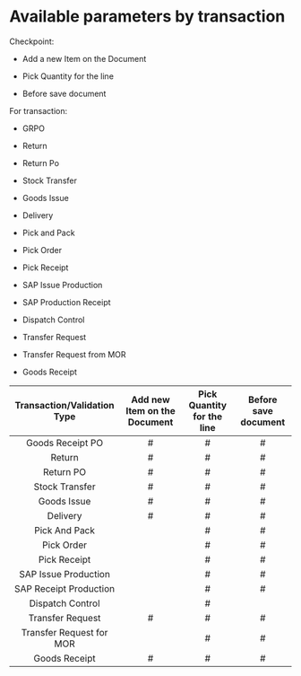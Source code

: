 # Available parameters by transaction

Checkpoint:

- Add a new Item on the Document

- Pick Quantity for the line

- Before save document

For transaction:

- GRPO

- Return

- Return Po

- Stock Transfer

- Goods Issue

- Delivery

- Pick and Pack

- Pick Order

- Pick Receipt

- SAP Issue Production

- SAP Production Receipt

- Dispatch Control

- Transfer Request

- Transfer Request from MOR

- Goods Receipt

| Transaction/Validation Type | Add new Item on the Document | Pick Quantity for the line | Before save document |
|:---------------------------:|:----------------------------:|:--------------------------:|:--------------------:|
| Goods Receipt PO            |               #              |              #             |           #          |
| Return                      |               #              |              #             |           #          |
| Return PO                   |               #              |              #             |           #          |
| Stock Transfer              |               #              |              #             |           #          |
| Goods Issue                 |               #              |              #             |           #          |
| Delivery                    |               #              |              #             |           #          |
| Pick And Pack               |                              |              #             |           #          |
| Pick Order                  |                              |              #             |           #          |
| Pick Receipt                |                              |              #             |           #          |
| SAP Issue Production        |                              |              #             |           #          |
| SAP Receipt Production      |                              |              #             |           #          |
| Dispatch Control            |                              |              #             |                      |
| Transfer Request            |               #              |              #             |           #          |
| Transfer Request for MOR    |                              |              #             |           #          |
| Goods Receipt               |               #              |              #             |           #          |